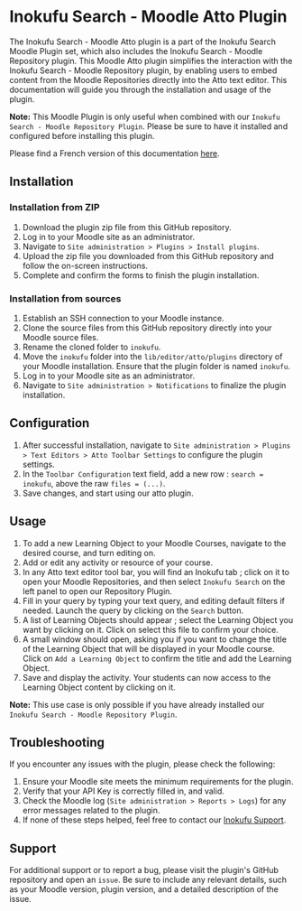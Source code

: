 Inokufu Search - Moodle Atto Plugin
=================================

The Inokufu Search - Moodle Atto plugin is a part of the Inokufu Search Moodle Plugin set, which also includes the Inokufu Search - Moodle Repository plugin. This Moodle Atto plugin simplifies the interaction with the Inokufu Search - Moodle Repository plugin, by enabling users to embed content from the Moodle Repositories directly into the Atto text editor.
This documentation will guide you through the installation and usage of the plugin.

**Note:** This Moodle Plugin is only useful when combined with our `Inokufu Search - Moodle Repository Plugin`. Please be sure to have it installed and configured before installing this plugin.

Please find a French version of this documentation [here](./README.fr.md).

## Installation

### Installation from ZIP
1. Download the plugin zip file from this GitHub repository.
2. Log in to your Moodle site as an administrator.
3. Navigate to `Site administration > Plugins > Install plugins`.
4. Upload the zip file you downloaded from this GitHub repository and follow the on-screen instructions.
5. Complete and confirm the forms to finish the plugin installation.

### Installation from sources
1. Establish an SSH connection to your Moodle instance.
2. Clone the source files from this GitHub repository directly into your Moodle source files.
3. Rename the cloned folder to `inokufu`.
4. Move the `inokufu` folder into the `lib/editor/atto/plugins` directory of your Moodle installation. Ensure that the plugin folder is named `inokufu`.
5. Log in to your Moodle site as an administrator.
6. Navigate to `Site administration > Notifications` to finalize the plugin installation.

## Configuration
1. After successful installation, navigate to `Site administration > Plugins > Text Editors > Atto Toolbar Settings` to configure the plugin settings.
2. In the `Toolbar Configuration` text field, add a new row : `search = inokufu`, above the raw `files = (...)`.
3. Save changes, and start using our atto plugin.

## Usage
1. To add a new Learning Object to your Moodle Courses, navigate to the desired course, and turn editing on.
2. Add or edit any activity or resource of your course.
3. In any Atto text editor tool bar, you will find an Inokufu tab ; click on it to open your Moodle Repositories, and then select `Inokufu Search` on the left panel to open our Repository Plugin. 
4. Fill in your query by typing your text query, and editing default filters if needed. Launch the query by clicking on the `Search` button.
5. A list of Learning Objects should appear ; select the Learning Object you want by clicking on it. Click on select this file to confirm your choice.
6. A small window should open, asking you if you want to change the title of the Learning Object that will be displayed in your Moodle course. Click on `Add a Learning Object` to confirm the title and add the Learning Object.
7. Save and display the activity. Your students can now access to the Learning Object content by clicking on it.

**Note:** This use case is only possible if you have already installed our `Inokufu Search - Moodle Repository Plugin`.

## Troubleshooting
If you encounter any issues with the plugin, please check the following:
1. Ensure your Moodle site meets the minimum requirements for the plugin.
2. Verify that your API Key is correctly filled in, and valid.
3. Check the Moodle log (`Site administration > Reports > Logs`) for any error messages related to the plugin.
4. If none of these steps helped, feel free to contact our [Inokufu Support](https://support.inokufu.com/).

## Support
For additional support or to report a bug, please visit the plugin's GitHub repository and open an `issue`. Be sure to include any relevant details, such as your Moodle version, plugin version, and a detailed description of the issue.
